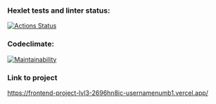 ### Hexlet tests and linter status:
[![Actions Status](https://github.com/usernamenumb1/frontend-project-lvl3/workflows/hexlet-check/badge.svg)](https://github.com/usernamenumb1/frontend-project-lvl3/actions)
### Codeclimate:
[![Maintainability](https://api.codeclimate.com/v1/badges/e7f7e8c51411bfd7516d/maintainability)](https://codeclimate.com/github/usernamenumb1/frontend-project-lvl3/maintainability)

### Link to project
https://frontend-project-lvl3-2696hn8ic-usernamenumb1.vercel.app/
